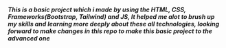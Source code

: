 <h5>This is a basic project which i made by using the HTML, CSS, Frameworks(Bootstrap, Tailwind) and JS, It helped me alot to brush up my skills and learning more deeply about these all technologies, looking forward to make changes in this repo to make this basic project to the advanced one</h5>
